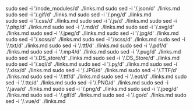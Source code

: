 

sudo sed -i '/node_modules/d' ./links.md
sudo sed -i '/\.json/d' ./links.md
sudo sed -i '/\.gif/d' ./links.md
sudo sed -i '/\.png/d' ./links.md   
sudo sed -i '/\.css/d' ./links.md
sudo sed -i '/\.js/d' ./links.md
sudo sed -i '/\.php/d' ./links.md
sudo sed -i '/\.md/d' ./links.md
sudo sed -i '/\.svg/d' ./links.md
sudo sed -i '/\.jpeg/d' ./links.md
sudo sed -i '/\.jpg/d' ./links.md
sudo sed -i '/\.scss/d' ./links.md
sudo sed -i '/scss/d' ./links.md
sudo sed -i '/\.txt/d' ./links.md
sudo sed -i '/\.ttf/d' ./links.md
sudo sed -i '/\.pdf/d' ./links.md
sudo sed -i '/\.mp4/d' ./links.md
sudo sed -i '/\.pug/d' ./links.md
sudo sed -i '/\.DS_store/d' ./links.md
sudo sed -i '/\.DS_Store/d' ./links.md
sudo sed -i '/\.sql/d' ./links.md
sudo sed -i '/\.py/d' ./links.md
sudo sed -i '/\.xlsx/d' ./links.md
sudo sed -i '/\.JPG/d' ./links.md
sudo sed -i '/\.TTF/d' ./links.md
sudo sed -i '/\.ttf/d' ./links.md
sudo sed -i '/\.eot/d' ./links.md
sudo sed -i '/\.ttc/d' ./links.md
sudo sed -i '/\.PNG/d' ./links.md
sudo sed -i '/\.java/d' ./links.md
sudo sed -i '/\.png/d' ./links.md
sudo sed -i '/\.jpeg/d' ./links.md
sudo sed -i '/\.gif/d' ./links.md
sudo sed -i '/\.go/d' ./links.md
sudo sed -i '/\.vue/d' ./links.md
